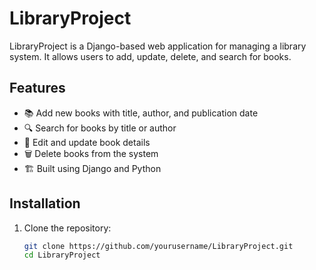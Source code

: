 # LibraryProject

LibraryProject is a Django-based web application for managing a library system. It allows users to add, update, delete, and search for books.

## Features

- 📚 Add new books with title, author, and publication date
- 🔍 Search for books by title or author
- 📝 Edit and update book details
- 🗑️ Delete books from the system
- 🏗️ Built using Django and Python

## Installation

1. Clone the repository:
   ```bash
   git clone https://github.com/yourusername/LibraryProject.git
   cd LibraryProject
